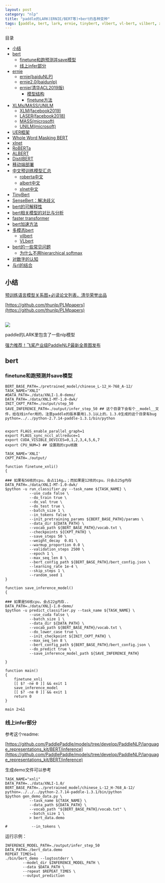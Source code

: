 ```yaml
---
layout: post
category: "nlp"
title: "paddle的LARK(ERNIE/BERT等)+bert的各种变种"
tags: [paddle, bert, lark, ernie, tinybert, vlbert, vl-bert, vilbert, xlm, laser, mass, unilm, roberta, sensebert, faster transformer, 数字, ]
---
```


目录

<!-- TOC -->

- [小结](#小结)
- [bert](#bert)
  - [finetune和跑预测并save模型](#finetune和跑预测并save模型)
  - [线上infer部分](#线上infer部分)
- [ernie](#ernie)
  - [ernie(baiduNLP)](#erniebaidunlp)
  - [ernie2.0(baidunlp)](#ernie20baidunlp)
  - [ernie(清华ACL2019版)](#ernie清华acl2019版)
    - [模型结构](#模型结构)
    - [finetune方法](#finetune方法)
- [XLMs/MASS/UNILM](#xlmsmassunilm)
  - [XLM(facebook2019)](#xlmfacebook2019)
  - [LASER(facebook2018)](#laserfacebook2018)
  - [MASS(microsoft)](#massmicrosoft)
  - [UNILM(microsoft)](#unilmmicrosoft)
- [UER框架](#uer框架)
- [Whole Word Masking BERT](#whole-word-masking-bert)
- [xlnet](#xlnet)
- [RoBERTa](#roberta)
- [ALBERT](#albert)
- [DistilBERT](#distilbert)
- [移动端部署](#移动端部署)
- [中文预训练模型汇总](#中文预训练模型汇总)
  - [roberta中文](#roberta中文)
  - [albert中文](#albert中文)
  - [xlnet中文](#xlnet中文)
- [TinyBert](#tinybert)
- [SenseBert：解决歧义](#sensebert解决歧义)
- [bert的可解释性](#bert的可解释性)
- [bert相关模型的对比与分析](#bert相关模型的对比与分析)
- [faster transformer](#faster-transformer)
- [bert加速方法](#bert加速方法)
- [多模态bert](#多模态bert)
  - [vilbert](#vilbert)
  - [VLbert](#vlbert)
- [bert的一些常见问题](#bert的一些常见问题)
  - [为什么不用hierarchical softmax](#为什么不用hierarchical-softmax)
- [对数字的认知](#对数字的认知)
- [与rl的结合](#与rl的结合)

<!-- /TOC -->


## 小结

[预训练语言模型关系图+必读论文列表，清华荣誉出品](https://mp.weixin.qq.com/s/-U_Lu2MMr5QRNe1xpv-_Xg)

[https://github.com/thunlp/PLMpapers](https://github.com/thunlp/PLMpapers)

<html>
<br/>
<img src='../assets/PLMfamily.jpg' style='max-height: 400px'/>
<br/>
</html>

paddle的LARK里包含了一些nlp模型

[强力推荐！飞桨产业级PaddleNLP最新全景图发布](https://mp.weixin.qq.com/s/xtv8T-X8OddhF5wDasR3NA)

## bert

### finetune和跑预测并save模型

```shell
BERT_BASE_PATH=./pretrained_model/chinese_L-12_H-768_A-12/
TASK_NAME="XNLI"
#DATA_PATH=./data/XNLI-1.0-demo/
DATA_PATH=./data/XNLI-MT-1.0-dwk/
INIT_CKPT_PATH=./output/step_50
SAVE_INFERENCE_PATH=./output/infer_step_50 ## 这个目录下会有个__model__文件，给在线infer用的，注意paddle的版本要用1.3.1以上的，1.3.0生成的这个目录有bug
python=../../python-2.7.14-paddle-1.3.1/bin/python


export FLAGS_enable_parallel_graph=1
export FLAGS_sync_nccl_allreduce=1
export CUDA_VISIBLE_DEVICES=0,1,2,3,4,5,6,7
export CPU_NUM=3 ## 设置跑的cpu核数

TASK_NAME='XNLI'
CKPT_PATH=./output/

function finetune_xnli()
{

### 如果有56核的cpu，会占114g。。；而如果是12核的cpu，只会占25g内存
DATA_PATH=./data/XNLI-MT-1.0-dwk/
$python -u run_classifier.py --task_name ${TASK_NAME} \
           --use_cuda false \
           --do_train true \
           --do_val true \
           --do_test true \
           --batch_size 1 \
           --in_tokens false \
           --init_pretraining_params ${BERT_BASE_PATH}/params \
           --data_dir ${DATA_PATH} \
           --vocab_path ${BERT_BASE_PATH}/vocab.txt \
           --checkpoints ${CKPT_PATH} \
           --save_steps 50 \
           --weight_decay  0.01 \
           --warmup_proportion 0.0 \
           --validation_steps 2500 \
           --epoch 1 \
           --max_seq_len 8 \
           --bert_config_path ${BERT_BASE_PATH}/bert_config.json \
           --learning_rate 1e-4 \
           --skip_steps 1 \
           --random_seed 1
}

function save_inference_model() 
{

### 如果是56核cpu，会占22g内存..
DATA_PATH=./data/XNLI-1.0-demo/
$python -u predict_classifier.py --task_name ${TASK_NAME} \
           --use_cuda false \
           --batch_size 1 \
           --data_dir ${DATA_PATH} \
           --vocab_path ${BERT_BASE_PATH}/vocab.txt \
           --do_lower_case true \
           --init_checkpoint ${INIT_CKPT_PATH} \
           --max_seq_len 8 \
           --bert_config_path ${BERT_BASE_PATH}/bert_config.json \
           --do_predict true \
           --save_inference_model_path ${SAVE_INFERENCE_PATH}

}

function main()
{
    finetune_xnli
    [[ $? -ne 0 ]] && exit 1
    save_inference_model
    [[ $? -ne 0 ]] && exit 1
    return 0
}

main 2>&1 
```

### 线上infer部分

参考这个readme:

[https://github.com/PaddlePaddle/models/tree/develop/PaddleNLP/language_representations_kit/BERT/inference](https://github.com/PaddlePaddle/models/tree/develop/PaddleNLP/language_representations_kit/BERT/inference)

生成demo文件可以参考

```shell
TASK_NAME="xnli"
DATA_PATH=../data/XNLI-1.0/
BERT_BASE_PATH=../pretrained_model/chinese_L-12_H-768_A-12/
python=../../../python-2.7.14-paddle-1.3.1/bin/python
$python gen_demo_data.py \
           --task_name ${TASK_NAME} \
           --data_path ${DATA_PATH} \
           --vocab_path "${BERT_BASE_PATH}/vocab.txt" \
           --batch_size 1 \
           > bert_data.demo

#           --in_tokens \
```

运行示例：

```shell
INFERENCE_MODEL_PATH=./output/infer_step_50
DATA_PATH=./bert_data.demo
REPEAT_TIMES=1
./bin/bert_demo --logtostderr \
        --model_dir $INFERENCE_MODEL_PATH \
        --data $DATA_PATH \
        --repeat $REPEAT_TIMES \
        --output_prediction
```